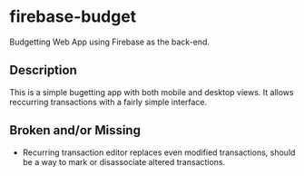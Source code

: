 # firebase-budget
Budgetting Web App using Firebase as the back-end.

## Description

This is a simple bugetting app with both mobile and desktop views.
It allows reccurring transactions with a fairly simple interface.

## Broken and/or Missing

* Recurring transaction editor replaces even modified transactions, should be a way to mark or disassociate altered transactions.